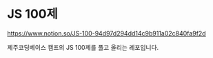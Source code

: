 # JS 100제
https://www.notion.so/JS-100-94d97d294dd14c9b911a02c840fa9f2d


제주코딩베이스 캠프의 JS 100제를 풀고 올리는 레포입니다.
